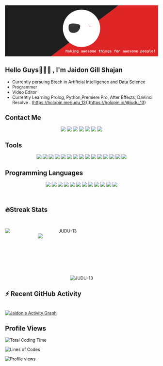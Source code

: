 [![JUDU](bla.svg)](https://github.com/JUDU-13)

## Hello Guys🥳👨‍💻 , I'm Jaidon Gill Shajan
* Currently persuing Btech in Artificial Intelligence and Data Science
* Programmer 
* Video Editor
* Currently Learning Prolog, Python,Premiere Pro, After Effects, DaVinci Resolve .
(https://holopin.me/judu_13)](https://holopin.io/@judu_13)
## Contact Me
<p align="center">
<a href="http://instagram.com/_judu_13"><img src="https://img.icons8.com/bubbles/60/000000/instagram-new--v2.png"/></a>
<a href="https://www.facebook.com/JRJ013"><img src="https://img.icons8.com/bubbles/60/000000/facebook-new--v2.png"/></a>
<a href="https://twitter.com/_judu_13"><img src="https://img.icons8.com/bubbles/60/null/twitter-circled.png"/></a>
<a href="https://www.linkedin.com/in/jaidon-gill-shajan-7360791a8"><img src="https://img.icons8.com/bubbles/60/000000/linkedin--v2.png"/></a>
<a href="https://www.reddit.com/u/JUDU_13?utm_medium=android_app&utm_source=share"><img src="https://img.icons8.com/bubbles/60/000000/reddit--v2.png"/></a>
<a href="https://wa.me/+919074802552"><img src="https://img.icons8.com/bubbles/60/000000/whatsapp.png"/></a>
<a href="https://www.discordapp.com/users/JAIDON-GILL-SHAJAN#2817"><img src="https://img.icons8.com/bubbles/60/000000/discord.png"/></a>
</p>

## Tools
<p align="center">
<img src="https://img.icons8.com/color/60/000000/visual-studio-code-2019.png"/>
<img src="https://img.icons8.com/color/60/000000/adobe-premiere-pro--v1.png"/>
<img src="https://img.icons8.com/color/60/000000/adobe-after-effects--v1.png"/>
<img src="https://img.icons8.com/color/60/000000/davinci-resolve--v1.png"/>
<img src="https://img.icons8.com/nolan/64/obs-studio.png"/>
<img src="https://img.icons8.com/color/60/000000/audacity.png"/>
<img src="https://img.icons8.com/nolan/60/unity.png"/>
<img src="https://img.icons8.com/fluency/60/null/jupyter.png"/>
<img src="https://img.icons8.com/fluency/60/null/matlab.png"/>
<img src="https://img.icons8.com/color/60/null/figma--v1.png"/>
<img src="https://img.icons8.com/color/60/null/blender-3d.png"/>
<img src="https://img.icons8.com/color/60/null/pycharm.png"/>
<img src="https://img.icons8.com/fluency/60/null/anaconda--v2.png"/>	
<img src="https://img.icons8.com/color/60/null/linux--v1.png"/>	
<img src="https://img.icons8.com/color/60/null/android-studio--v2.png"/>
</p>


## Programming Languages
<p align="center">
<img src="https://img.icons8.com/color/60/000000/html-5--v1.png"/>
<img src="https://img.icons8.com/color/60/000000/java-coffee-cup-logo--v2.png"/>
<img src="https://img.icons8.com/color/60/000000/python--v2.png"/>
<img src="https://img.icons8.com/color/60/000000/c-programming.png"/>
<img src="https://img.icons8.com/plasticine/60/000000/microsoft-visual-basic-6.png"/>
<img src="https://img.icons8.com/color/60/000000/kotlin.png"/>
<img src="https://img.icons8.com/color/60/null/tensorflow.png"/>
<img src="https://img.icons8.com/color/60/null/xml.png"/>
<img src="https://img.icons8.com/fluency/60/null/r-project.png"/>
<img src="https://img.icons8.com/color/60/null/c-sharp-logo-2.png"/>	
<img src="https://img.icons8.com/officel/60/null/xaml.png"/>
<img src="https://img.icons8.com/color/60/null/css3.png"/>	
</p>
<br/>

## 🔥Streak Stats

<br>
<p align=center>
  <div align=center>
    <img align="left" width=396 src="https://github-readme-streak-stats.herokuapp.com/?user=JUDU-13&theme=react&hide_border=true&bg_color=0D1117" alt="JUDU-13" />
    <img align="right" width=396 src="https://github-readme-stats.vercel.app/api?username=JUDU-13&show_icons=true&count_private=true&theme=react&border_color=61dafb&hide_border=true&count_private=true&show_icons=false" />
  </div>
  <br><br><br><br><br><br><br><br><br>
  <div align=center>
    <img align="center" src="https://github-readme-stats.vercel.app/api/top-langs?username=JUDU-13&show_icons=true&count_private=true&langs_count=10&hide=ruby&locale=en&layout=compact&hide_border=true&theme=react" alt="JUDU-13" />
	</div>
	</p>

## ⚡ Recent GitHub Activity
  <br/>
   <a href="https://github.com/JUDU-13"><img alt="Jaidon's Activity Graph" src="https://activity-graph.herokuapp.com/graph?username=JUDU-13&custom_title=Jaidon Gill%20Shajan's%20Contribution%20Graph&theme=react-dark" /></a>
  <br/>


## Profile Views
![Total Coding Time](http://img.shields.io/badge/Total%20Coding%20Time-1,808%20hours%20~%2076%20days-blue)

![Lines of Codes](https://img.shields.io/badge/Lines%20of%20code%20written-55,968-blue)

![Profile views](https://gpvc.arturio.dev/JUDU-13)








